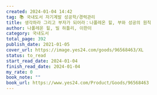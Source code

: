 ```yaml
---
created: 2024-01-04 14:42
tag: 📚 국내도서 자기계발 성공학/경력관리
title: 생각하라 그리고 부자가 되어라：나폴레온 힐, 부와 성공의 원칙
author: 나폴레온 힐, 빌 하틀리, 이한이
category: 국내도서
total_page: 392
publish_date: 2021-01-05
cover_url: https://image.yes24.com/goods/96568463/XL
status: to_read
start_read_date: 2024-01-04
finish_read_date: 2024-01-04
my_rate: 0
book_note: ""
book_url: https://www.yes24.com/Product/Goods/96568463
---
```



